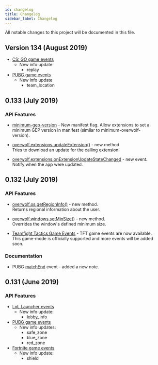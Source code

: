 ```yaml
---
id: changelog
title: Changelog
sidebar_label: Changelog
---
```


All notable changes to this project will be documented in this file.

## Version 134 (August 2019)

* [CS: GO game events](https://overwolf.github.io/docs/api/overwolf-games-events-csgo#docsNav)
  * New info update
    * replay
* [PUBG game events](https://overwolf.github.io/docs/api/overwolf-games-events-pubg#docsNav)
  * New info update
    * team_location

## 0.133 (July 2019)

### API Features

* [minimum-gep-version](manifest-json#meta-minimum-gep) - New manifest flag.
  Allow extensions to set a minimum GEP version in manifest (similar to minimum-overwolf-version).

* [overwolf.extensions.updateExtension()](overwolf-extensions#updateextensioncallback) - new method.  
  Tries to download an update for the calling extension.

* [overwolf.extensions.onExtensionUpdateStateChanged](overwolf-extensions#onextensionupdatestatechanged) - new event.  
  Notify when the app were updated.

## 0.132 (July 2019)

### API Features

* [overwolf.os.getRegionInfo()](overwolf-os#getregioninfocallback) - new method.  
  Returns regional information about the user.
  
* [overwolf.windows.setMinSize()](overwolf-windows#setminsizewindowid-width-height-callback) - new method.  
  Overrides the window's defined minimum size.

* [Teamfight Tactics Game Events](overwolf-games-events-tft) - TFT game events are now available.  
This game-mode is officially supported and more events will be added soon.

### Documentation

* PUBG [matchEnd](overwolf-games-events-pubg#matchend-notes) event - added a new note.

## 0.131 (June 2019)

### API Features

* [LoL Launcher events](overwolf-games-launchers-events-lol)
  * New info update:
    * lobby_info
* [PUBG game events](overwolf-games-events-pubg)
  * New info updates:
    * safe_zone
    * blue_zone
    * red_zone
* [Fortnite game events](overwolf-games-events-fortnite)
  * New info update:
    * shield
